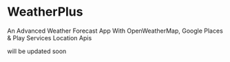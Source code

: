 # WeatherPlus
An Advanced Weather Forecast App With OpenWeatherMap, Google Places &amp; Play Services Location Apis

will be updated soon

